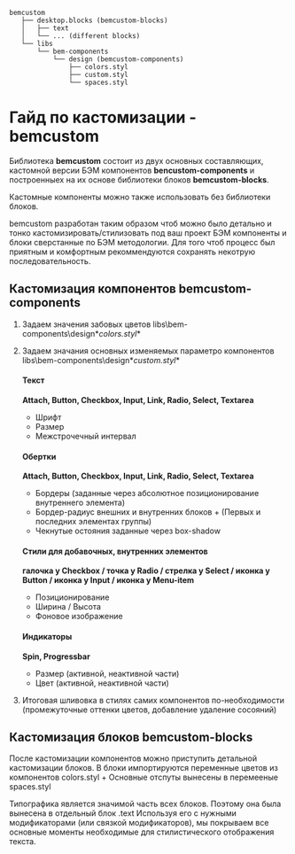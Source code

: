 ```
bemcustom
   ├── desktop.blocks (bemcustom-blocks)
   │   ├── text  
   │   └── ... (different blocks) 
   └── libs
       └── bem-components
           └── design (bemcustom-components)
               ├── colors.styl
               ├── custom.styl
               └── spaces.styl 
```

# Гайд по кастомизации - bemcustom
Библиотека **bemcustom** состоит из двух основных составляющих, кастомной версии БЭМ компонентов **bencustom-components** и построенныех на их основе библиотеки блоков **bemcustom-blocks**.

Кастомные компоненты можно также использовать без библиотеки блоков.

bemcustom разработан таким образом чтоб можно было детально и тонко кастомизировать/стилизовать под ваш проект БЭМ компоненты и блоки сверстанные по БЭМ методологии. Для того чтоб процесс был приятным и комфортным рекоммендуются сохранять некотрую последовательность.


## Кастомизация компонентов bemcustom-components
1. Задаем значения забовых цветов libs\bem-components\design\**colors.styl**
2. Задаем значания основных изменяемых параметро компонентов libs\bem-components\design\**custom.styl**
	


	#### Текст
	**Attach, Button, Checkbox, Input, Link, Radio, Select, Textarea**
	
	* Шрифт
	* Размер
	* Межстрочечный интервал


	#### Обертки
	**Attach, Button, Checkbox, Input, Link, Radio, Select, Textarea**
	* Бордеры (заданные через абсолютное позиционирование внутреннего элемента)
	* Бордер-радиус внешних и внутренних блоков + (Первых и последних элементах группы)
	* Чекнутые остояния заданные через box-shadow


	#### Стили для добавочных, внутренних элементов 
	**галочка у Checkbox / точка у Radio / стрелка у Select / иконка у Button / иконка у Input / иконка у Menu-item**
		
	* Позиционирование
	* Ширина / Высота
	* Фоновое изображение
	
		
	#### Индикаторы
	**Spin, Progressbar**
	
	* Размер (активной, неактивной части)
	* Цвет (активной, неактивной части)

3. Итоговая шливовка в стилях самих компонентов по-необходимости (промежуточные оттенки цветов, добавление удаление сосояний)

## Кастомизация блоков bemcustom-blocks
После кастомизации компонентов можно приступить детальной кастомизации блоков. В блоки импортируются переменные цветов из компонентов colors.styl + Основные отспуты вынесены в перемееные spaces.styl 

Типографика является значимой часть всех блоков. Поэтому она была вынесена в отдельный блок .text Используя его с нужными модификаторами (или связкой модификаторов), мы покрываем все основные моменты необходимые для стилистического отображения текста.

